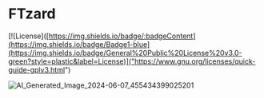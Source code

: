 # FTzard
[![License]([https://img.shields.io/badge/:badgeContent](https://img.shields.io/badge/Badge1-blue](https://img.shields.io/badge/General%20Public%20License%20v3.0-green?style=plastic&label=License)]("https://www.gnu.org/licenses/quick-guide-gplv3.html")


![AI_Generated_Image_2024-06-07_455434399025201](https://github.com/aamir09/FTzard/assets/62461730/b63097eb-f97c-4dfb-a0f3-e6e9a1369636)
